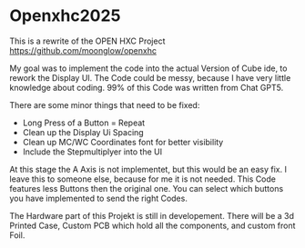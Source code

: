 # Openxhc2025

This is a rewrite of the OPEN HXC Project https://github.com/moonglow/openxhc

My goal was to implement the code into the actual Version of Cube ide, to rework the Display UI.
The Code could be messy, because I have very little knowledge about coding. 99% of this Code was written from Chat GPT5.

There are some minor things that need to be fixed:

- Long Press of a Button = Repeat
- Clean up the Display Ui Spacing
- Clean up MC/WC Coordinates font for better visibility
- Include the Stepmultiplyer into the UI

At this stage the A Axis is not implementet, but this would be an easy fix. I leave this to someone else, because for me it is not needed.
This Code features less Buttons then the original one. You can select which buttons you have implemented to send the right Codes.

The Hardware part of this Projekt is still in developement. 
There will be a 3d Printed Case, Custom PCB which hold all the components, and custom front Foil.
